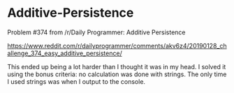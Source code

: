 # Additive-Persistence
Problem #374 from /r/Daily Programmer: Additive Persistence

https://www.reddit.com/r/dailyprogrammer/comments/akv6z4/20190128_challenge_374_easy_additive_persistence/

This ended up being a lot harder than I thought it was in my head.
I solved it using the bonus criteria: no calculation was done with strings.
The only time I used strings was when I output to the console.
